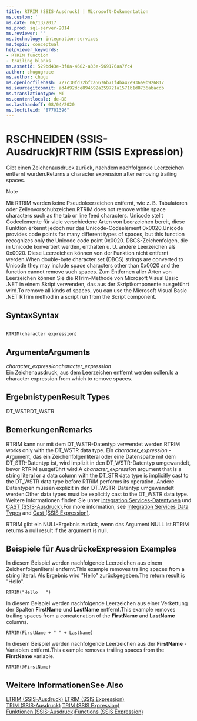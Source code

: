 ```yaml
---
title: RTRIM (SSIS-Ausdruck) | Microsoft-Dokumentation
ms.custom: ''
ms.date: 06/13/2017
ms.prod: sql-server-2014
ms.reviewer: ''
ms.technology: integration-services
ms.topic: conceptual
helpviewer_keywords:
- RTRIM function
- trailing blanks
ms.assetid: 529bd43e-3f8a-4682-a33e-569176aa7fc4
author: chugugrace
ms.author: chugu
ms.openlocfilehash: 727c30fd72bfca5676b71f4ba42e936a9b926817
ms.sourcegitcommit: ad4d92dce894592a259721a1571b1d8736abacdb
ms.translationtype: MT
ms.contentlocale: de-DE
ms.lasthandoff: 08/04/2020
ms.locfileid: "87701396"
---
```

# <a name="rtrim-ssis-expression"></a><span data-ttu-id="ac244-102">RSCHNEIDEN (SSIS-Ausdruck)</span><span class="sxs-lookup"><span data-stu-id="ac244-102">RTRIM (SSIS Expression)</span></span>
  <span data-ttu-id="ac244-103">Gibt einen Zeichenausdruck zurück, nachdem nachfolgende Leerzeichen entfernt wurden.</span><span class="sxs-lookup"><span data-stu-id="ac244-103">Returns a character expression after removing trailing spaces.</span></span>  
  
> [!NOTE]  
>  <span data-ttu-id="ac244-104">Mit RTRIM werden keine Pseudoleerzeichen entfernt, wie z. B. Tabulatoren oder Zeilenvorschubzeichen.</span><span class="sxs-lookup"><span data-stu-id="ac244-104">RTRIM does not remove white space characters such as the tab or line feed characters.</span></span> <span data-ttu-id="ac244-105">Unicode stellt Codeelemente für viele verschiedene Arten von Leerzeichen bereit, diese Funktion erkennt jedoch nur das Unicode-Codeelement 0x0020.</span><span class="sxs-lookup"><span data-stu-id="ac244-105">Unicode provides code points for many different types of spaces, but this function recognizes only the Unicode code point 0x0020.</span></span> <span data-ttu-id="ac244-106">DBCS-Zeichenfolgen, die in Unicode konvertiert werden, enthalten u. U. andere Leerzeichen als 0x0020. Diese Leerzeichen können von der Funktion nicht entfernt werden.</span><span class="sxs-lookup"><span data-stu-id="ac244-106">When double-byte character set (DBCS) strings are converted to Unicode they may include space characters other than 0x0020 and the function cannot remove such spaces.</span></span> <span data-ttu-id="ac244-107">Zum Entfernen aller Arten von Leerzeichen können Sie die RTrim-Methode von Microsoft Visual Basic .NET in einem Skript verwenden, das aus der Skriptkomponente ausgeführt wird.</span><span class="sxs-lookup"><span data-stu-id="ac244-107">To remove all kinds of spaces, you can use the Microsoft Visual Basic .NET RTrim method in a script run from the Script component.</span></span>  
  
## <a name="syntax"></a><span data-ttu-id="ac244-108">Syntax</span><span class="sxs-lookup"><span data-stu-id="ac244-108">Syntax</span></span>  
  
```  
  
RTRIM(character expression)  
```  
  
## <a name="arguments"></a><span data-ttu-id="ac244-109">Argumente</span><span class="sxs-lookup"><span data-stu-id="ac244-109">Arguments</span></span>  
 <span data-ttu-id="ac244-110">*character_expression*</span><span class="sxs-lookup"><span data-stu-id="ac244-110">*character_expression*</span></span>  
 <span data-ttu-id="ac244-111">Ein Zeichenausdruck, aus dem Leerzeichen entfernt werden sollen.</span><span class="sxs-lookup"><span data-stu-id="ac244-111">Is a character expression from which to remove spaces.</span></span>  
  
## <a name="result-types"></a><span data-ttu-id="ac244-112">Ergebnistypen</span><span class="sxs-lookup"><span data-stu-id="ac244-112">Result Types</span></span>  
 <span data-ttu-id="ac244-113">DT_WSTR</span><span class="sxs-lookup"><span data-stu-id="ac244-113">DT_WSTR</span></span>  
  
## <a name="remarks"></a><span data-ttu-id="ac244-114">Bemerkungen</span><span class="sxs-lookup"><span data-stu-id="ac244-114">Remarks</span></span>  
 <span data-ttu-id="ac244-115">RTRIM kann nur mit dem DT_WSTR-Datentyp verwendet werden.</span><span class="sxs-lookup"><span data-stu-id="ac244-115">RTRIM works only with the DT_WSTR data type.</span></span> <span data-ttu-id="ac244-116">Ein *character_expression* -Argument, das ein Zeichenfolgenliteral oder eine Datenspalte mit dem DT_STR-Datentyp ist, wird implizit in den DT_WSTR-Datentyp umgewandelt, bevor RTRIM ausgeführt wird.</span><span class="sxs-lookup"><span data-stu-id="ac244-116">A *character_expression* argument that is a string literal or a data column with the DT_STR data type is implicitly cast to the DT_WSTR data type before RTRIM performs its operation.</span></span> <span data-ttu-id="ac244-117">Andere Datentypen müssen explizit in den DT_WSTR-Datentyp umgewandelt werden.</span><span class="sxs-lookup"><span data-stu-id="ac244-117">Other data types must be explicitly cast to the DT_WSTR data type.</span></span> <span data-ttu-id="ac244-118">Weitere Informationen finden Sie unter [Integration Services-Datentypen](../data-flow/integration-services-data-types.md) und [CAST &#40;SSIS-Ausdruck&#41;](cast-ssis-expression.md).</span><span class="sxs-lookup"><span data-stu-id="ac244-118">For more information, see [Integration Services Data Types](../data-flow/integration-services-data-types.md) and [Cast &#40;SSIS Expression&#41;](cast-ssis-expression.md).</span></span>  
  
 <span data-ttu-id="ac244-119">RTRIM gibt ein NULL-Ergebnis zurück, wenn das Argument NULL ist.</span><span class="sxs-lookup"><span data-stu-id="ac244-119">RTRIM returns a null result if the argument is null.</span></span>  
  
## <a name="expression-examples"></a><span data-ttu-id="ac244-120">Beispiele für Ausdrücke</span><span class="sxs-lookup"><span data-stu-id="ac244-120">Expression Examples</span></span>  
 <span data-ttu-id="ac244-121">In diesem Beispiel werden nachfolgende Leerzeichen aus einem Zeichenfolgenliteral entfernt.</span><span class="sxs-lookup"><span data-stu-id="ac244-121">This example removes trailing spaces from a string literal.</span></span> <span data-ttu-id="ac244-122">Als Ergebnis wird "Hello" zurückgegeben.</span><span class="sxs-lookup"><span data-stu-id="ac244-122">The return result is "Hello".</span></span>  
  
```  
RTRIM("Hello   ")  
```  
  
 <span data-ttu-id="ac244-123">In diesem Beispiel werden nachfolgende Leerzeichen aus einer Verkettung der Spalten **FirstName** und **LastName** entfernt.</span><span class="sxs-lookup"><span data-stu-id="ac244-123">This example removes trailing spaces from a concatenation of the **FirstName** and **LastName** columns.</span></span>  
  
```  
RTRIM(FirstName + " " + LastName)  
```  
  
 <span data-ttu-id="ac244-124">In diesem Beispiel werden nachfolgende Leerzeichen aus der **FirstName** -Variablen entfernt.</span><span class="sxs-lookup"><span data-stu-id="ac244-124">This example removes trailing spaces from the **FirstName** variable.</span></span>  
  
```  
RTRIM(@FirstName)  
```  
  
## <a name="see-also"></a><span data-ttu-id="ac244-125">Weitere Informationen</span><span class="sxs-lookup"><span data-stu-id="ac244-125">See Also</span></span>  
 <span data-ttu-id="ac244-126">[LTRIM &#40;SSIS-Ausdruck&#41;](trim-ssis-expression.md) </span><span class="sxs-lookup"><span data-stu-id="ac244-126">[LTRIM &#40;SSIS Expression&#41;](trim-ssis-expression.md) </span></span>  
 <span data-ttu-id="ac244-127">[TRIM &#40;SSIS-Ausdruck&#41;](trim-ssis-expression.md) </span><span class="sxs-lookup"><span data-stu-id="ac244-127">[TRIM &#40;SSIS Expression&#41;](trim-ssis-expression.md) </span></span>  
 [<span data-ttu-id="ac244-128">Funktionen &#40;SSIS-Ausdruck&#41;</span><span class="sxs-lookup"><span data-stu-id="ac244-128">Functions &#40;SSIS Expression&#41;</span></span>](functions-ssis-expression.md)  
  
  

